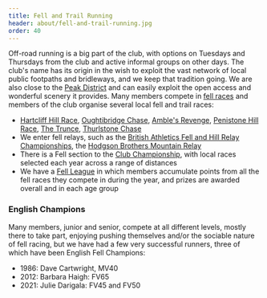 ```yaml
---
title: Fell and Trail Running
header: about/fell-and-trail-running.jpg
order: 40
---
```


Off-road running is a big part of the club, with options on Tuesdays and Thursdays from the club and active informal groups on other days. The club's name has its origin in the wish to exploit the vast network of local public footpaths and bridleways, and we keep that tradition going. We are also close to the [Peak District](https://www.peakdistrict.gov.uk/home) and can easily exploit the open access and wonderful scenery it provides. Many members compete in [fell races](https://www.fellrunner.org.uk/races) and members of the club organise several local fell and trail races:

- [Hartcliff Hill Race](https://pfrac.chrishodgson.co.uk/races/hartcliff-hill-race), [Oughtibridge Chase](https://www.oughtibridgegala.org/the-tom-holmes-gala-chase), [Amble's Revenge](https://pfrac.chrishodgson.co.uk/races/oxspring-hunshelf-amble), [Penistone Hill Race](https://pfrac.chrishodgson.co.uk/races/penistone-hill-race), [The Trunce](http://www.trunce.org/2022-race-dates/), [Thurlstone Chase](https://pfrac.chrishodgson.co.uk/races/thurlstone-chase)
- We enter fell relays, such as the [British Athletics Fell and Hill Relay Championships](https://www.fellrunner.org.uk/championships/british-championships#relay), the [Hodgson Brothers Mountain Relay](https://hbmr.org.uk/)
- There is a Fell section to the [Club Championship](https://pfrac.chrishodgson.co.uk/competitions/club-championship), with local races selected each year across a range of distances
- We have a [Fell League](https://pfrac.chrishodgson.co.uk/competitions/fell-league) in which members accumulate points from all the fell races they compete in during the year, and prizes are awarded overall and in each age group

### English Champions

Many members, junior and senior, compete at all different levels, mostly there to take part, enjoying pushing themselves and/or the sociable nature of fell racing, but we have had a few very successful runners, three of which have been English Fell Champions:

- 1986: Dave Cartwright, MV40
- 2012: Barbara Haigh: FV65
- 2021: Julie Darigala: FV45 and FV50
